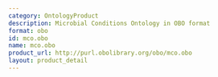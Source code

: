 ```yaml
---
category: OntologyProduct
description: Microbial Conditions Ontology in OBO format
format: obo
id: mco.obo
name: mco.obo
product_url: http://purl.obolibrary.org/obo/mco.obo
layout: product_detail
---
```


